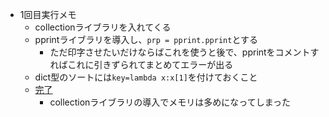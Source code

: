 * 1回目実行メモ
    * collectionライブラリを入れてくる
    * pprintライブラリを導入し、`prp = pprint.pprint`とする
        * ただ印字させたいだけならばこれを使うと後で、pprintをコメントすればこれに引きずられてまとめてエラーが出る
    * dict型のソートには`key=lambda x:x[1]`を付けておくこと
    * [完了](https://atcoder.jp/contests/abc081/submissions/14805278)
        * collectionライブラリの導入でメモリは多めになってしまった